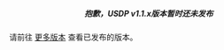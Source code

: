 







##### <center>抱歉，USDP v1.1.x版本暂时还未发布</center>

请前往 [更多版本](/usdpdc/general/version_list) 查看已发布的版本。

